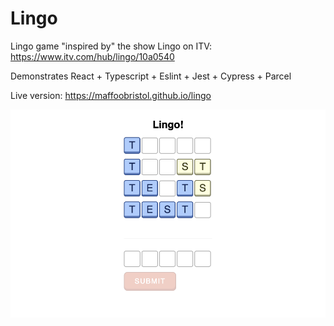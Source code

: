 Lingo
======

Lingo game "inspired by" the show Lingo on ITV: https://www.itv.com/hub/lingo/10a0540

Demonstrates React + Typescript + Eslint + Jest + Cypress + Parcel

Live version: https://maffoobristol.github.io/lingo

![Screenshot](<cypress/screenshots/basic.js/basic-test -- fills-data.png>)
